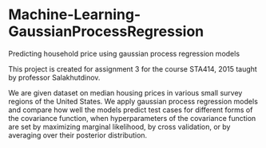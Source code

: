 # Machine-Learning-GaussianProcessRegression
Predicting household price using gaussian process regression models

This project is created for assignment 3 for the course STA414, 2015 taught by professor Salakhutdinov. 

We are given dataset on median 
housing prices in various small survey regions of the United States. We apply gaussian process regression models  and compare how well the models predict test cases for different forms of the covariance function, when hyperparameters
of the covariance function are set by maximizing marginal likelihood, by cross validation, or
by averaging over their posterior distribution.

